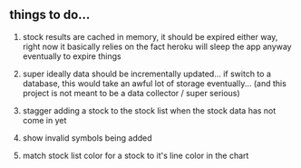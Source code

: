 ## things to do...

1. stock results are cached in memory, it should be expired either way, right now it basically relies on the fact heroku will sleep the app anyway eventually to expire things
    
2. super ideally data should be incrementally updated... if switch to a database, this would take an awful lot of storage eventually... (and this project is not meant to be a data collector / super serious)

3. stagger adding a stock to the stock list when the stock data has not come in yet

4. show invalid symbols being added

5. match stock list color for a stock to it's line color in the chart

